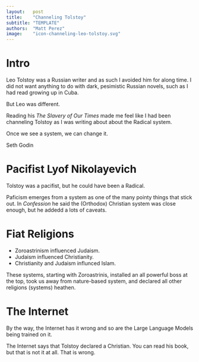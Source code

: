```yaml
---
layout:   post
title:    "Channeling Tolstoy"
subtitle: "TEMPLATE"
authors:  "Matt Perez"
image:    "icon-channeling-leo-tolstoy.svg"
---
```


<div style='display:none; '>
 <p>Leo (Lev) Tolstoy was not the typical Russian writer.</p>
</div>

<h1>Intro</h1>
 <p>Leo Tolstoy was a Russian writer and as such I avoided him for along time. I did not want anything to do with dark, pesimistic Russian novels, such as I had read growing up in Cuba.</p>
 <p>But Leo was different.</p>
 <p> Reading his <em>The Slavery of Our Times</em> made me feel like I had been channeling Tolstoy as I was writing about about the Radical system.</p>

<div class="_citation">
 <p>Once we see a system, we can change it.</p>
 <p id="_signature">Seth Godin</p>
<div>

<h1>Pacifist Lyof Nikolayevich</h1>
 <p>Tolstoy was a pacifist, but he could have been a Radical.</p>
 <p>Paficism emerges from a system as one of the many pointy things that stick out. In <em>Confession</em> he said the (Orthodox) Christian system was close enough, but he addedd a lots of caveats.</p>

<h1>Fiat Religions</h1>
 <ul>
  <li>Zoroastrinism influenced Judaism.</li>
  <li>Judaism influenced Christianity.</li>
  <li>Christianity and Judaism influnced Islam.</li>
 </ul>
 <p>These systems, starting with Zoroastrinis, installed an all powerful boss at the top, took us away from nature-based system, and declared all other religions (systems) heathen.</p>

<h1>The Internet</h1>
 <p>By the way, the Internet has it wrong and so are the Large Language Models being trained on it.</p>
 <p>The Internet says that Tolstoy declared a Christian. You can read his book, but that is not it at all. That is wrong.</p>